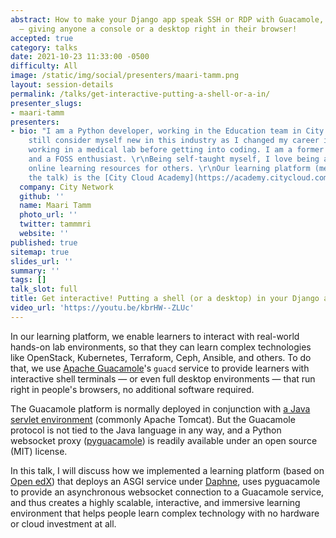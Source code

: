 ```yaml
---
abstract: How to make your Django app speak SSH or RDP with Guacamole, ASGI and Daphne
  — giving anyone a console or a desktop right in their browser!
accepted: true
category: talks
date: 2021-10-23 11:33:00 -0500
difficulty: All
image: /static/img/social/presenters/maari-tamm.png
layout: session-details
permalink: /talks/get-interactive-putting-a-shell-or-a-in/
presenter_slugs:
- maari-tamm
presenters:
- bio: "I am a Python developer, working in the Education team in City Network. I
    still consider myself new in this industry as I changed my career in late 2018,
    working in a medical lab before getting into coding. I am a former Outreachy intern
    and a FOSS enthusiast. \r\nBeing self-taught myself, I love being a part of providing
    online learning resources for others. \r\nOur learning platform (mentioned in
    the talk) is the [City Cloud Academy](https://academy.citycloud.com)."
  company: City Network
  github: ''
  name: Maari Tamm
  photo_url: ''
  twitter: tammmri
  website: ''
published: true
sitemap: true
slides_url: ''
summary: ''
tags: []
talk_slot: full
title: Get interactive! Putting a shell (or a desktop) in your Django app
video_url: 'https://youtu.be/kbrHW--ZLUc'
---
```


In our learning platform, we enable learners to interact with real-world hands-on lab environments, so that they can learn complex technologies like OpenStack, Kubernetes, Terraform, Ceph, Ansible, and others. To do that, we use [Apache Guacamole](https://guacamole.apache.org/)'s `guacd` service to provide learners with interactive shell terminals — or even full desktop environments — that run right in people's browsers, no additional software required.

The Guacamole platform is normally deployed in conjunction with [a Java servlet environment](https://guacamole.apache.org/doc/gug/guacamole-architecture.html#web-application) (commonly Apache Tomcat). But the Guacamole protocol is not tied to the Java language in any way, and a Python websocket proxy ([pyguacamole](https://pypi.org/project/pyguacamole/)) is readily available under an open source (MIT) license.

In this talk, I will discuss how we implemented a learning platform (based on [Open edX](https://open.edx.org)) that deploys an ASGI service under [Daphne](https://docs.djangoproject.com/en/3.1/howto/deployment/asgi/daphne/), uses pyguacamole to provide an asynchronous websocket connection to a Guacamole service, and thus creates a highly scalable, interactive, and immersive learning environment that helps people learn complex technology with no hardware or cloud investment at all.
